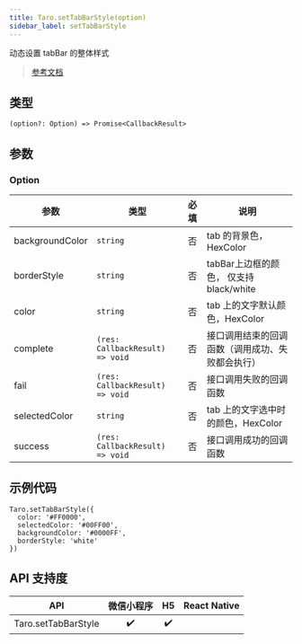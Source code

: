 ```yaml
---
title: Taro.setTabBarStyle(option)
sidebar_label: setTabBarStyle
---
```


动态设置 tabBar 的整体样式

> [参考文档](https://developers.weixin.qq.com/miniprogram/dev/api/ui/tab-bar/wx.setTabBarStyle.html)

## 类型

```tsx
(option?: Option) => Promise<CallbackResult>
```

## 参数

### Option

| 参数 | 类型 | 必填 | 说明 |
| --- | --- | :---: | --- |
| backgroundColor | `string` | 否 | tab 的背景色，HexColor |
| borderStyle | `string` | 否 | tabBar上边框的颜色， 仅支持 black/white |
| color | `string` | 否 | tab 上的文字默认颜色，HexColor |
| complete | `(res: CallbackResult) => void` | 否 | 接口调用结束的回调函数（调用成功、失败都会执行） |
| fail | `(res: CallbackResult) => void` | 否 | 接口调用失败的回调函数 |
| selectedColor | `string` | 否 | tab 上的文字选中时的颜色，HexColor |
| success | `(res: CallbackResult) => void` | 否 | 接口调用成功的回调函数 |

## 示例代码

```tsx
Taro.setTabBarStyle({
  color: '#FF0000',
  selectedColor: '#00FF00',
  backgroundColor: '#0000FF',
  borderStyle: 'white'
})
```

## API 支持度

| API | 微信小程序 | H5 | React Native |
| :---: | :---: | :---: | :---: |
| Taro.setTabBarStyle | ✔️ | ✔️ |  |
